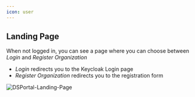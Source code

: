```yaml
---
icon: user
---
```


## Landing Page

When not logged in, you can see a page where you can choose between _Login_ and _Register Organization_
- _Login_ redirects you to the Keycloak Login page
- _Register Organization_ redirects you to the registration form

![DSPortal-Landing-Page](https://github.com/user-attachments/assets/a94d6c9d-26b0-4713-98b7-27b0cd101695)
